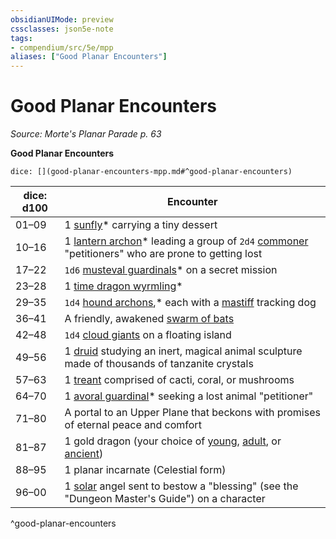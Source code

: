 ```yaml
---
obsidianUIMode: preview
cssclasses: json5e-note
tags:
- compendium/src/5e/mpp
aliases: ["Good Planar Encounters"]
---
```

# Good Planar Encounters
*Source: Morte's Planar Parade p. 63* 

**Good Planar Encounters**

`dice: [](good-planar-encounters-mpp.md#^good-planar-encounters)`

| dice: d100 | Encounter |
|------------|-----------|
| 01–09 | 1 [sunfly](/Systems/5e/bestiary/celestial/sunfly-mpp.md)* carrying a tiny dessert |
| 10–16 | 1 [lantern archon](/Systems/5e/bestiary/celestial/lantern-archon-mpp.md)* leading a group of `2d4` [commoner](/Systems/5e/bestiary/humanoid/commoner.md) "petitioners" who are prone to getting lost |
| 17–22 | `1d6` [musteval guardinals](/Systems/5e/bestiary/celestial/musteval-guardinal-mpp.md)* on a secret mission |
| 23–28 | 1 [time dragon wyrmling](/Systems/5e/bestiary/dragon/time-dragon-wyrmling-mpp.md)* |
| 29–35 | `1d4` [hound archons](/Systems/5e/bestiary/celestial/hound-archon-mpp.md),* each with a [mastiff](/Systems/5e/bestiary/beast/mastiff.md) tracking dog |
| 36–41 | A friendly, awakened [swarm of bats](/Systems/5e/bestiary/beast/swarm-of-bats.md) |
| 42–48 | `1d4` [cloud giants](/Systems/5e/bestiary/giant/cloud-giant.md) on a floating island |
| 49–56 | 1 [druid](/Systems/5e/bestiary/humanoid/druid.md) studying an inert, magical animal sculpture made of thousands of tanzanite crystals |
| 57–63 | 1 [treant](/Systems/5e/bestiary/plant/treant.md) comprised of cacti, coral, or mushrooms |
| 64–70 | 1 [avoral guardinal](/Systems/5e/bestiary/celestial/avoral-guardinal-mpp.md)* seeking a lost animal "petitioner" |
| 71–80 | A portal to an Upper Plane that beckons with promises of eternal peace and comfort |
| 81–87 | 1 gold dragon (your choice of [young](/Systems/5e/bestiary/dragon/young-gold-dragon.md), [adult](/Systems/5e/bestiary/dragon/adult-gold-dragon.md), or [ancient](/Systems/5e/bestiary/dragon/ancient-gold-dragon.md)) |
| 88–95 | 1 planar incarnate (Celestial form) |
| 96–00 | 1 [solar](/Systems/5e/bestiary/celestial/solar.md) angel sent to bestow a "blessing" (see the "Dungeon Master's Guide") on a character |
^good-planar-encounters